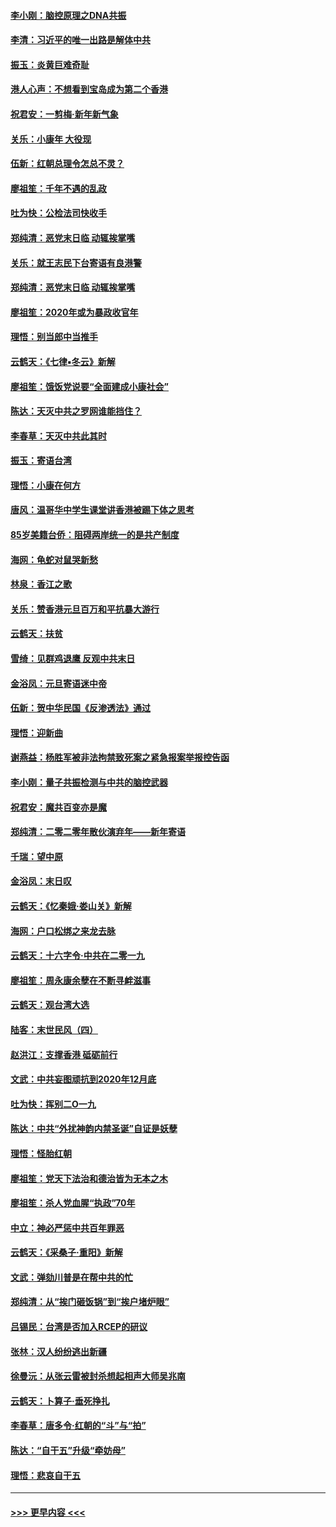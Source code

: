 #### [李小刚：脑控原理之DNA共振](../pages/nsc993/n11780962.md?t=01101533) 
#### [李清：习近平的唯一出路是解体中共](../pages/nsc993/n11780866.md?t=01101533) 
#### [振玉：炎黄巨难奇耻](../pages/nsc993/n11779632.md?t=01101533) 
#### [港人心声：不想看到宝岛成为第二个香港](../pages/nsc993/n11778817.md?t=01101533) 
#### [祝君安：一剪梅‧新年新气象](../pages/nsc993/n11776340.md?t=01101533) 
#### [关乐：小康年 大役现](../pages/nsc993/n11774213.md?t=01101533) 
#### [伍新：红朝总理令怎总不灵？](../pages/nsc993/n11770813.md?t=01101533) 
#### [廖祖笙：千年不遇的乱政](../pages/nsc993/n11770373.md?t=01101533) 
#### [吐为快：公检法司快收手](../pages/nsc993/n11770359.md?t=01101533) 
#### [郑纯清：恶党末日临 动辄挨掌嘴](../pages/nsc993/n11769912.md?t=01101533) 
#### [关乐：就王志民下台寄语有良港警](../pages/nsc993/n11769903.md?t=01101533) 
#### [郑纯清：恶党末日临 动辄挨掌嘴](../pages/nsc993/n11769356.md?t=01101533) 
#### [廖祖笙：2020年或为暴政收官年](../pages/nsc993/n11768216.md?t=01101533) 
#### [理悟：别当郎中当推手](../pages/nsc993/n11768243.md?t=01101533) 
#### [云鹤天：《七律▪冬云》新解](../pages/nsc993/n11768204.md?t=01101533) 
#### [廖祖笙：饿饭党说要“全面建成小康社会”](../pages/nsc993/n11767482.md?t=01101533) 
#### [陈达：天灭中共之罗网谁能挡住？](../pages/nsc993/n11767465.md?t=01101533) 
#### [李春草：天灭中共此其时](../pages/nsc993/n11767452.md?t=01101533) 
#### [振玉：寄语台湾](../pages/nsc993/n11767432.md?t=01101533) 
#### [理悟：小康在何方](../pages/nsc993/n11767394.md?t=01101533) 
#### [唐风：温哥华中学生课堂讲香港被踢下体之思考](../pages/nsc993/n11766848.md?t=01101533) 
#### [85岁美籍台侨：阻碍两岸统一的是共产制度](../pages/nsc993/n11765043.md?t=01101533) 
#### [海网：龟蛇对鼠哭新愁](../pages/nsc993/n11764895.md?t=01101533) 
#### [林泉：香江之歌](../pages/nsc993/n11764415.md?t=01101533) 
#### [关乐：赞香港元旦百万和平抗暴大游行](../pages/nsc993/n11764382.md?t=01101533) 
#### [云鹤天：扶贫](../pages/nsc993/n11764245.md?t=01101533) 
#### [雪绮：见群鸡退鹰  反观中共末日](../pages/nsc993/n11762112.md?t=01101533) 
#### [金浴凤：元旦寄语迷中帝](../pages/nsc993/n11761788.md?t=01101533) 
#### [伍新：贺中华民国《反渗透法》通过](../pages/nsc993/n11761994.md?t=01101533) 
#### [理悟：迎新曲](../pages/nsc993/n11761152.md?t=01101533) 
#### [谢燕益：杨胜军被非法拘禁致死案之紧急报案举报控告函](../pages/nsc993/n11756134.md?t=01101533) 
#### [李小刚：量子共振检测与中共的脑控武器](../pages/nsc993/n11754518.md?t=01101533) 
#### [祝君安：魔共百变亦是魔](../pages/nsc993/n11754469.md?t=01101533) 
#### [郑纯清：二零二零年散伙演弃年——新年寄语](../pages/nsc993/n11754195.md?t=01101533) 
#### [千瑞：望中原](../pages/nsc993/n11754159.md?t=01101533) 
#### [金浴凤：末日叹](../pages/nsc993/n11752359.md?t=01101533) 
#### [云鹤天：《忆秦娥‧娄山关》新解](../pages/nsc993/n11752348.md?t=01101533) 
#### [海网：户口松绑之来龙去脉](../pages/nsc993/n11752328.md?t=01101533) 
#### [云鹤天：十六字令‧中共在二零一九](../pages/nsc993/n11752305.md?t=01101533) 
#### [廖祖笙：周永康余孽在不断寻衅滋事](../pages/nsc993/n11751013.md?t=01101533) 
#### [云鹤天：观台湾大选](../pages/nsc993/n11751007.md?t=01101533) 
#### [陆客：末世民风（四）](../pages/nsc993/n11749203.md?t=01101533) 
#### [赵洪江：支撑香港 砥砺前行](../pages/nsc993/n11748482.md?t=01101533) 
#### [文武：中共妄图顽抗到2020年12月底](../pages/nsc993/n11748446.md?t=01101533) 
#### [吐为快：挥别二O一九](../pages/nsc993/n11748411.md?t=01101533) 
#### [陈达：中共“外扰神韵内禁圣诞”自证是妖孽](../pages/nsc993/n11748226.md?t=01101533) 
#### [理悟：怪胎红朝](../pages/nsc993/n11748206.md?t=01101533) 
#### [廖祖笙：党天下法治和德治皆为无本之木](../pages/nsc993/n11748135.md?t=01101533) 
#### [廖祖笙：杀人党血腥“执政”70年](../pages/nsc993/n11745144.md?t=01101533) 
#### [中立：神必严惩中共百年罪恶](../pages/nsc993/n11744970.md?t=01101533) 
#### [云鹤天：《采桑子‧重阳》新解](../pages/nsc993/n11744948.md?t=01101533) 
#### [文武：弹劾川普是在帮中共的忙](../pages/nsc993/n11744758.md?t=01101533) 
#### [郑纯清：从“挨门砸饭锅”到“挨户堵炉眼”](../pages/nsc993/n11744745.md?t=01101533) 
#### [吕锡民：台湾是否加入RCEP的研议](../pages/nsc993/n11744701.md?t=01101533) 
#### [张林：汉人纷纷逃出新疆](../pages/nsc993/n11743530.md?t=01101533) 
#### [徐曼沅：从张云雷被封杀想起相声大师吴兆南](../pages/nsc993/n11741816.md?t=01101533) 
#### [云鹤天：卜算子‧垂死挣扎](../pages/nsc993/n11739956.md?t=01101533) 
#### [李春草：唐多令‧红朝的“斗”与“拍”](../pages/nsc993/n11739830.md?t=01101533) 
#### [陈达：“自干五”升级“牵妨母”](../pages/nsc993/n11739724.md?t=01101533) 
#### [理悟：悲哀自干五](../pages/nsc993/n11739547.md?t=01101533) 

----
#### [ >>> 更早内容 <<< ](../indexes/nsc993-earlier.md)
